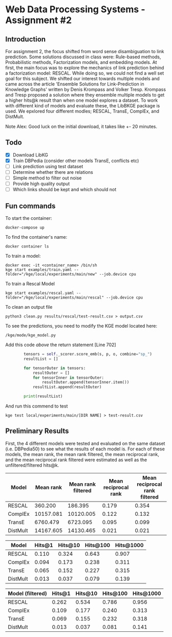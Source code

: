 # Web Data Processing Systems - Assignment #2

## Introduction
For assignment 2, the focus shifted from word sense disambiguation to link prediction. Some solutions discussed in class were: Rule-based methods, Probabilistic methods, Factorization models, and embedding models. At first, the main focus was to explore the mechanics of link prediction behind a factorization model: RESCAL. While doing so, we could not find a well set goal for this subject. We shifted our interest towards multiple models and came across the article 'Ensemble Solutions for Link-Prediction in Knowledge Graphs' written by Denis Krompass and Volker Tresp. Krompass and Tresp proposed a solution where they ensemble multiple models to get a higher hits@k result than when one model explores a dataset. To work with different kind of models and evaluate these, the LibBKGE package is used. We epxlored four different modles; RESCAL, TransE, ComplEx, and DistMult. 

Note Alex: Good luck on the initial download, it takes like +- 20 minutes.

## Todo
- [x]  Download LibKG
- [x]  Train DBPedia (consider other models TransE, conflicts etc)
- [ ]  Link prediction using test dataset
- [ ]  Determine whether there are relations
- [ ]  Simple method to filter out noise
- [ ]  Provide high quality output
- [ ]  Which links should be kept and which should not

## Fun commands

To start the container:
```
docker-compose up
```

To find the container's name:
```
docker container ls
```

To train a model:
```
docker exec -it <container_name> /bin/sh
kge start examples/train.yaml --folder="/kge/local/experiments/main/new" --job.device cpu 
```


To train a Rescal Model
```
kge start examples/rescal.yaml --folder="/kge/local/experiments/main/rescal" --job.device cpu 
```

To clean an output file
```
python3 clean.py results/rescal/test-result.csv > output.csv
```

To see the predictions, you need to modify the KGE model located here:
```
/kge/mode/kge_model.py
```

Add this code *above* the return statement [Line 702]

```py
        tensors = self._scorer.score_emb(s, p, o, combine="sp_")
        resultList = []

        for tensorOuter in tensors:
            resultOuter = []
            for tensorInner in tensorOuter:
                resultOuter.append(tensorInner.item())
            resultList.append(resultOuter)

        print(resultList)
```

And run this commend to test

```
kge test local/experiments/main/[DIR NAME] > test-result.csv
```

## Preliminary Results

First, the 4 different models were tested and evaluated on the same dataset (i.e. DBPedia50) to see what the results of each model is. For each of these models, the mean rank, the mean rank filtered, the mean reciprocal rank, and the mean reciprocal rank filtered were estimated as well as the unfiltered/filtered hits@k.

| Model    | Mean rank | Mean rank filtered | Mean reciprocal rank | Mean reciprocal rank filtered |
|----------|-----------|--------------------|----------------------|-------------------------------|
| RESCAL   | 360.200   | 186.395            | 0.179                | 0.354                         |
| ComplEx  | 10157.081 | 10120.005          | 0.122                | 0.132                         |
| TransE   | 6760.479  | 6723.095           | 0.095                | 0.099                         |
| DistMult | 14167.605 | 14130.465          | 0.021                | 0.021                         |

| Model    | Hits@1 | Hits@10 | Hits@100 | Hits@1000 |
|----------|--------|---------|----------|-----------|
| RESCAL   | 0.110  | 0.324   | 0.643    | 0.907     |
| ComplEx  | 0.094  | 0.173   | 0.238    | 0.311     |
| TransE   | 0.065  | 0.152   | 0.227    | 0.315     |
| DistMult | 0.013  | 0.037   | 0.079    | 0.139     |

| Model (filtered) | Hits@1 | Hits@10 | Hits@100 | Hits@1000 |
|------------------|--------|---------|----------|-----------|
| RESCAL           | 0.262  | 0.534   | 0.786    | 0.956     |
| ComplEx          | 0.109  | 0.177   | 0.240    | 0.313     |
| TransE           | 0.069  | 0.155   | 0.232    | 0.318     |
| DistMult         | 0.013  | 0.037   | 0.081    | 0.141     |






        
